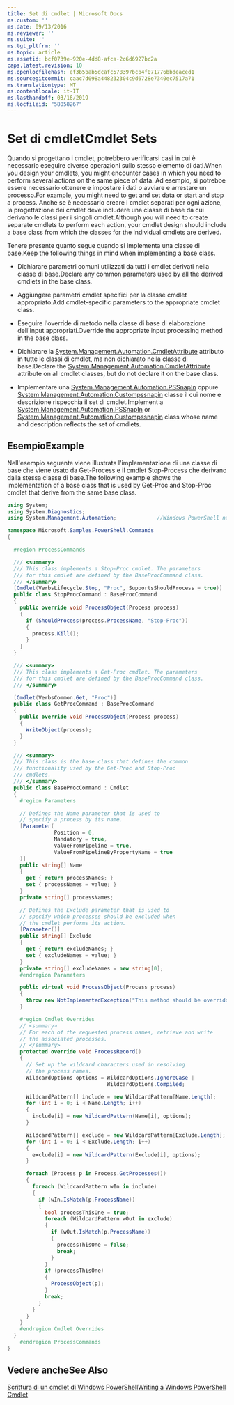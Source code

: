 ```yaml
---
title: Set di cmdlet | Microsoft Docs
ms.custom: ''
ms.date: 09/13/2016
ms.reviewer: ''
ms.suite: ''
ms.tgt_pltfrm: ''
ms.topic: article
ms.assetid: bcf0739e-920e-4dd8-afca-2c6d6927bc2a
caps.latest.revision: 10
ms.openlocfilehash: ef3b5bab5dcafc578397bcb4f071776bbdeaced1
ms.sourcegitcommit: caac7d098a448232304c9d6728e7340ec7517a71
ms.translationtype: MT
ms.contentlocale: it-IT
ms.lasthandoff: 03/16/2019
ms.locfileid: "58058267"
---
```

# <a name="cmdlet-sets"></a><span data-ttu-id="d5ffc-102">Set di cmdlet</span><span class="sxs-lookup"><span data-stu-id="d5ffc-102">Cmdlet Sets</span></span>

<span data-ttu-id="d5ffc-103">Quando si progettano i cmdlet, potrebbero verificarsi casi in cui è necessario eseguire diverse operazioni sullo stesso elemento di dati.</span><span class="sxs-lookup"><span data-stu-id="d5ffc-103">When you design your cmdlets, you might encounter cases in which you need to perform several actions on the same piece of data.</span></span> <span data-ttu-id="d5ffc-104">Ad esempio, si potrebbe essere necessario ottenere e impostare i dati o avviare e arrestare un processo.</span><span class="sxs-lookup"><span data-stu-id="d5ffc-104">For example, you might need to get and set data or start and stop a process.</span></span> <span data-ttu-id="d5ffc-105">Anche se è necessario creare i cmdlet separati per ogni azione, la progettazione dei cmdlet deve includere una classe di base da cui derivano le classi per i singoli cmdlet.</span><span class="sxs-lookup"><span data-stu-id="d5ffc-105">Although you will need to create separate cmdlets to perform each action, your cmdlet design should include a base class from which the classes for the individual cmdlets are derived.</span></span>

<span data-ttu-id="d5ffc-106">Tenere presente quanto segue quando si implementa una classe di base.</span><span class="sxs-lookup"><span data-stu-id="d5ffc-106">Keep the following things in mind when implementing a base class.</span></span>

- <span data-ttu-id="d5ffc-107">Dichiarare parametri comuni utilizzati da tutti i cmdlet derivati nella classe di base.</span><span class="sxs-lookup"><span data-stu-id="d5ffc-107">Declare any common parameters used by all the derived cmdlets in the base class.</span></span>

- <span data-ttu-id="d5ffc-108">Aggiungere parametri cmdlet specifici per la classe cmdlet appropriato.</span><span class="sxs-lookup"><span data-stu-id="d5ffc-108">Add cmdlet-specific parameters to the appropriate cmdlet class.</span></span>

- <span data-ttu-id="d5ffc-109">Eseguire l'override di metodo nella classe di base di elaborazione dell'input appropriati.</span><span class="sxs-lookup"><span data-stu-id="d5ffc-109">Override the appropriate input processing method in the base class.</span></span>

- <span data-ttu-id="d5ffc-110">Dichiarare la [System.Management.Automation.CmdletAttribute](/dotnet/api/System.Management.Automation.CmdletAttribute) attributo in tutte le classi di cmdlet, ma non dichiarato nella classe di base.</span><span class="sxs-lookup"><span data-stu-id="d5ffc-110">Declare the [System.Management.Automation.CmdletAttribute](/dotnet/api/System.Management.Automation.CmdletAttribute) attribute on all cmdlet classes, but do not declare it on the base class.</span></span>

- <span data-ttu-id="d5ffc-111">Implementare una [System.Management.Automation.PSSnapIn](/dotnet/api/System.Management.Automation.PSSnapIn) oppure [System.Management.Automation.Custompssnapin](/dotnet/api/System.Management.Automation.CustomPSSnapIn) classe il cui nome e descrizione rispecchia il set di cmdlet.</span><span class="sxs-lookup"><span data-stu-id="d5ffc-111">Implement a [System.Management.Automation.PSSnapIn](/dotnet/api/System.Management.Automation.PSSnapIn) or [System.Management.Automation.Custompssnapin](/dotnet/api/System.Management.Automation.CustomPSSnapIn) class whose name and description reflects the set of cmdlets.</span></span>

## <a name="example"></a><span data-ttu-id="d5ffc-112">Esempio</span><span class="sxs-lookup"><span data-stu-id="d5ffc-112">Example</span></span>

<span data-ttu-id="d5ffc-113">Nell'esempio seguente viene illustrata l'implementazione di una classe di base che viene usato da Get-Process e il cmdlet Stop-Process che derivano dalla stessa classe di base.</span><span class="sxs-lookup"><span data-stu-id="d5ffc-113">The following example shows the implementation of a base class that is used by Get-Proc and Stop-Proc cmdlet that derive from the same base class.</span></span>

```csharp
using System;
using System.Diagnostics;
using System.Management.Automation;             //Windows PowerShell namespace.

namespace Microsoft.Samples.PowerShell.Commands
{

  #region ProcessCommands

  /// <summary>
  /// This class implements a Stop-Proc cmdlet. The parameters
  /// for this cmdlet are defined by the BaseProcCommand class.
  /// </summary>
  [Cmdlet(VerbsLifecycle.Stop, "Proc", SupportsShouldProcess = true)]
  public class StopProcCommand : BaseProcCommand
  {
    public override void ProcessObject(Process process)
    {
      if (ShouldProcess(process.ProcessName, "Stop-Proc"))
      {
        process.Kill();
      }
    }
  }

  /// <summary>
  /// This class implements a Get-Proc cmdlet. The parameters
  /// for this cmdlet are defined by the BaseProcCommand class.
  /// </summary>

  [Cmdlet(VerbsCommon.Get, "Proc")]
  public class GetProcCommand : BaseProcCommand
  {
    public override void ProcessObject(Process process)
    {
      WriteObject(process);
    }
  }

  /// <summary>
  /// This class is the base class that defines the common
  /// functionality used by the Get-Proc and Stop-Proc
  /// cmdlets.
  /// </summary>
  public class BaseProcCommand : Cmdlet
  {
    #region Parameters

    // Defines the Name parameter that is used to
    // specify a process by its name.
    [Parameter(
               Position = 0,
               Mandatory = true,
               ValueFromPipeline = true,
               ValueFromPipelineByPropertyName = true
    )]
    public string[] Name
    {
      get { return processNames; }
      set { processNames = value; }
    }
    private string[] processNames;

    // Defines the Exclude parameter that is used to
    // specify which processes should be excluded when
    // the cmdlet performs its action.
    [Parameter()]
    public string[] Exclude
    {
      get { return excludeNames; }
      set { excludeNames = value; }
    }
    private string[] excludeNames = new string[0];
    #endregion Parameters

    public virtual void ProcessObject(Process process)
    {
      throw new NotImplementedException("This method should be overridden.");
    }

    #region Cmdlet Overrides
    // <summary>
    // For each of the requested process names, retrieve and write
    // the associated processes.
    // </summary>
    protected override void ProcessRecord()
    {
      // Set up the wildcard characters used in resolving
      // the process names.
      WildcardOptions options = WildcardOptions.IgnoreCase |
                                WildcardOptions.Compiled;

      WildcardPattern[] include = new WildcardPattern[Name.Length];
      for (int i = 0; i < Name.Length; i++)
      {
        include[i] = new WildcardPattern(Name[i], options);
      }

      WildcardPattern[] exclude = new WildcardPattern[Exclude.Length];
      for (int i = 0; i < Exclude.Length; i++)
      {
        exclude[i] = new WildcardPattern(Exclude[i], options);
      }

      foreach (Process p in Process.GetProcesses())
      {
        foreach (WildcardPattern wIn in include)
        {
          if (wIn.IsMatch(p.ProcessName))
          {
            bool processThisOne = true;
            foreach (WildcardPattern wOut in exclude)
            {
              if (wOut.IsMatch(p.ProcessName))
              {
                processThisOne = false;
                break;
              }
            }
            if (processThisOne)
            {
              ProcessObject(p);
            }
            break;
          }
        }
      }
    }
    #endregion Cmdlet Overrides
  }
    #endregion ProcessCommands
}
```

## <a name="see-also"></a><span data-ttu-id="d5ffc-114">Vedere anche</span><span class="sxs-lookup"><span data-stu-id="d5ffc-114">See Also</span></span>

[<span data-ttu-id="d5ffc-115">Scrittura di un cmdlet di Windows PowerShell</span><span class="sxs-lookup"><span data-stu-id="d5ffc-115">Writing a Windows PowerShell Cmdlet</span></span>](./writing-a-windows-powershell-cmdlet.md)
